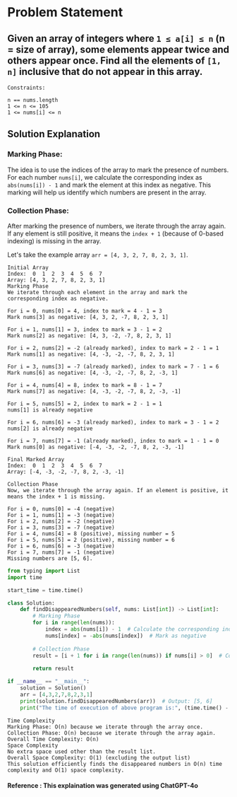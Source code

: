 # Problem Statement
## Given an array of integers where ```1 ≤ a[i] ≤ n``` (n = size of array), some elements appear twice and others appear once. Find all the elements of ```[1, n]``` inclusive that do not appear in this array.

```
Constraints:

n == nums.length
1 <= n <= 105
1 <= nums[i] <= n
```

## Solution Explanation

### Marking Phase:
The idea is to use the indices of the array to mark the presence of numbers. For each number ```nums[i]```, we calculate the corresponding index as ```abs(nums[i]) - 1``` and mark the element at this index as negative. This marking will help us identify which numbers are present in the array.

### Collection Phase:
After marking the presence of numbers, we iterate through the array again. If any element is still positive, it means the ```index + 1``` (because of 0-based indexing) is missing in the array.

Let's take the example array ```arr = [4, 3, 2, 7, 8, 2, 3, 1]```.
```
Initial Array
Index:  0  1  2  3  4  5  6  7
Array: [4, 3, 2, 7, 8, 2, 3, 1]
Marking Phase
We iterate through each element in the array and mark the corresponding index as negative.

For i = 0, nums[0] = 4, index to mark = 4 - 1 = 3
Mark nums[3] as negative: [4, 3, 2, -7, 8, 2, 3, 1]

For i = 1, nums[1] = 3, index to mark = 3 - 1 = 2
Mark nums[2] as negative: [4, 3, -2, -7, 8, 2, 3, 1]

For i = 2, nums[2] = -2 (already marked), index to mark = 2 - 1 = 1
Mark nums[1] as negative: [4, -3, -2, -7, 8, 2, 3, 1]

For i = 3, nums[3] = -7 (already marked), index to mark = 7 - 1 = 6
Mark nums[6] as negative: [4, -3, -2, -7, 8, 2, -3, 1]

For i = 4, nums[4] = 8, index to mark = 8 - 1 = 7
Mark nums[7] as negative: [4, -3, -2, -7, 8, 2, -3, -1]

For i = 5, nums[5] = 2, index to mark = 2 - 1 = 1
nums[1] is already negative

For i = 6, nums[6] = -3 (already marked), index to mark = 3 - 1 = 2
nums[2] is already negative

For i = 7, nums[7] = -1 (already marked), index to mark = 1 - 1 = 0
Mark nums[0] as negative: [-4, -3, -2, -7, 8, 2, -3, -1]

Final Marked Array
Index:  0  1  2  3  4  5  6  7
Array: [-4, -3, -2, -7, 8, 2, -3, -1]

Collection Phase
Now, we iterate through the array again. If an element is positive, it means the index + 1 is missing.

For i = 0, nums[0] = -4 (negative)
For i = 1, nums[1] = -3 (negative)
For i = 2, nums[2] = -2 (negative)
For i = 3, nums[3] = -7 (negative)
For i = 4, nums[4] = 8 (positive), missing number = 5
For i = 5, nums[5] = 2 (positive), missing number = 6
For i = 6, nums[6] = -3 (negative)
For i = 7, nums[7] = -1 (negative)
Missing numbers are [5, 6].
```
~~~python
from typing import List
import time

start_time = time.time()

class Solution:
    def findDisappearedNumbers(self, nums: List[int]) -> List[int]:
        # Marking Phase
        for i in range(len(nums)):
            index = abs(nums[i]) - 1  # Calculate the corresponding index
            nums[index] = -abs(nums[index])  # Mark as negative
        
        # Collection Phase
        result = [i + 1 for i in range(len(nums)) if nums[i] > 0]  # Collect positive indices
        
        return result

if __name__ == "__main__":
    solution = Solution()
    arr = [4,3,2,7,8,2,3,1]
    print(solution.findDisappearedNumbers(arr))  # Output: [5, 6]
    print("The time of execution of above program is:", (time.time() - start_time) * 10**3, "ms")
~~~

```
Time Complexity
Marking Phase: O(n) because we iterate through the array once.
Collection Phase: O(n) because we iterate through the array again.
Overall Time Complexity: O(n)
Space Complexity
No extra space used other than the result list.
Overall Space Complexity: O(1) (excluding the output list)
This solution efficiently finds the disappeared numbers in O(n) time complexity and O(1) space complexity.
```

#### Reference : This explaination was generated using ChatGPT-4o
